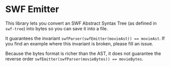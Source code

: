 # SWF Emitter

This library lets you convert an SWF Abstract Syntax Tree (as defined in `swf-tree`)
into bytes so you can save it into a file.

It guarantees the invariant `swfParser(swfEmitter(movieAst)) == movieAst`. If you find an
example where this invariant is broken, please fill an issue.

Because the bytes format is richer than the AST, it does not guarantee the reverse
order `swfEmitter(swfParser(movieBytes)) == movieBytes`.
